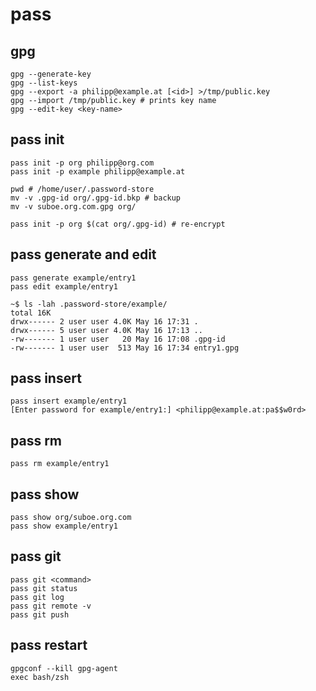 # pass

## gpg
```
gpg --generate-key
gpg --list-keys
gpg --export -a philipp@example.at [<id>] >/tmp/public.key
gpg --import /tmp/public.key # prints key name
gpg --edit-key <key-name>
```

## pass init
```
pass init -p org philipp@org.com
pass init -p example philipp@example.at

pwd # /home/user/.password-store
mv -v .gpg-id org/.gpg-id.bkp # backup
mv -v suboe.org.com.gpg org/

pass init -p org $(cat org/.gpg-id) # re-encrypt
```

## pass generate and edit
```
pass generate example/entry1
pass edit example/entry1

~$ ls -lah .password-store/example/
total 16K
drwx------ 2 user user 4.0K May 16 17:31 .
drwx------ 5 user user 4.0K May 16 17:13 ..
-rw------- 1 user user   20 May 16 17:08 .gpg-id
-rw------- 1 user user  513 May 16 17:34 entry1.gpg
```

## pass insert
```
pass insert example/entry1
[Enter password for example/entry1:] <philipp@example.at:pa$$w0rd>
```

## pass rm
```
pass rm example/entry1
```

## pass show
```
pass show org/suboe.org.com
pass show example/entry1
```

## pass git
```
pass git <command>
pass git status
pass git log
pass git remote -v
pass git push
```

## pass restart
```
gpgconf --kill gpg-agent
exec bash/zsh
```
